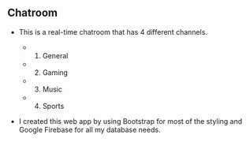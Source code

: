 ## Chatroom ##

- This is a real-time chatroom that has 4 different channels. 
	- 1. General
	- 2. Gaming
	- 3. Music
	- 4. Sports

- I created this web app by using Bootstrap for most of the styling and Google Firebase for all my database needs. 